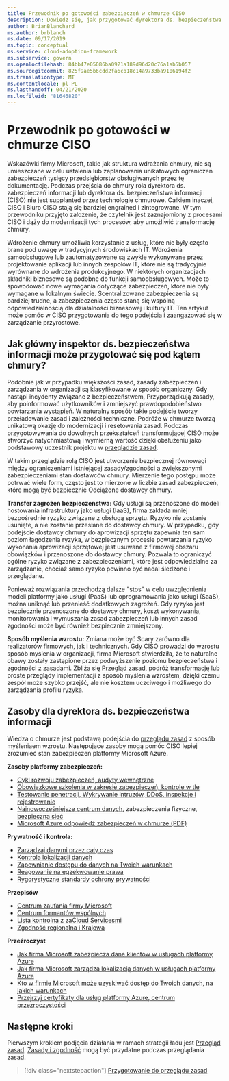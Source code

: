 ```yaml
---
title: Przewodnik po gotowości zabezpieczeń w chmurze CISO
description: Dowiedz się, jak przygotować dyrektora ds. bezpieczeństwa informacji (CISO) na potrzeby transformacji w chmurze i zarządzania przyrostowego.
author: BrianBlanchard
ms.author: brblanch
ms.date: 09/17/2019
ms.topic: conceptual
ms.service: cloud-adoption-framework
ms.subservice: govern
ms.openlocfilehash: 84bb47e05086ba0921a189d96d20c76a1ab5b057
ms.sourcegitcommit: 825f9ae5b6cdd2fa6cb18c14a9733ba9106194f2
ms.translationtype: MT
ms.contentlocale: pl-PL
ms.lasthandoff: 04/21/2020
ms.locfileid: "81646820"
---
```

<!-- cSpell:ignore CISO -->

# <a name="ciso-cloud-readiness-guide"></a>Przewodnik po gotowości w chmurze CISO

Wskazówki firmy Microsoft, takie jak struktura wdrażania chmury, nie są umieszczane w celu ustalenia lub zaplanowania unikatowych ograniczeń zabezpieczeń tysięcy przedsiębiorstw obsługiwanych przez tę dokumentację. Podczas przejścia do chmury rola dyrektora ds. zabezpieczeń informacji lub dyrektora ds. bezpieczeństwa informacji (CISO) nie jest supplanted przez technologie chmurowe. Całkiem inaczej, CISO i Biuro CISO stają się bardziej engrained i zintegrowane. W tym przewodniku przyjęto założenie, że czytelnik jest zaznajomiony z procesami CISO i dąży do modernizacji tych procesów, aby umożliwić transformację chmury.

Wdrożenie chmury umożliwia korzystanie z usług, które nie były często brane pod uwagę w tradycyjnych środowiskach IT. Wdrożenia samoobsługowe lub zautomatyzowane są zwykle wykonywane przez projektowanie aplikacji lub innych zespołów IT, które nie są tradycyjnie wyrównane do wdrożenia produkcyjnego. W niektórych organizacjach składniki biznesowe są podobne do funkcji samoobsługowych. Może to spowodować nowe wymagania dotyczące zabezpieczeń, które nie były wymagane w lokalnym świecie. Scentralizowane zabezpieczenia są bardziej trudne, a zabezpieczenia często staną się wspólną odpowiedzialnością dla działalności biznesowej i kultury IT. Ten artykuł może pomóc w CISO przygotowania do tego podejścia i zaangażować się w zarządzanie przyrostowe.

<!-- markdownlint-disable MD026 -->

## <a name="how-can-a-ciso-prepare-for-the-cloud"></a>Jak główny inspektor ds. bezpieczeństwa informacji może przygotować się pod kątem chmury?

Podobnie jak w przypadku większości zasad, zasady zabezpieczeń i zarządzania w organizacji są klasyfikowane w sposób organiczny. Gdy nastąpi incydenty związane z bezpieczeństwem, Przyporządkują zasady, aby poinformować użytkowników i zmniejszyć prawdopodobieństwo powtarzania wystąpień. W naturalny sposób takie podejście tworzy przeładowanie zasad i zależności techniczne. Podróże w chmurze tworzą unikatową okazję do modernizacji i resetowania zasad. Podczas przygotowywania do dowolnych przekształceń transformującej CISO może stworzyć natychmiastową i wymierną wartość dzięki obsłużeniu jako podstawowy uczestnik projektu w [przeglądzie zasad](./cloud-policy-review.md).

W takim przeglądzie rolą CISO jest utworzenie bezpiecznej równowagi między ograniczeniami istniejącej zasady/zgodności a zwiększonymi zabezpieczeniami stan dostawców chmury. Mierzenie tego postępu może potrwać wiele form, często jest to mierzone w liczbie zasad zabezpieczeń, które mogą być bezpiecznie Odciążone dostawcy chmury.

**Transfer zagrożeń bezpieczeństwa:** Gdy usługi są przenoszone do modeli hostowania infrastruktury jako usługi (IaaS), firma zakłada mniej bezpośrednie ryzyko związane z obsługą sprzętu. Ryzyko nie zostanie usunięte, a nie zostanie przesłane do dostawcy chmury. W przypadku, gdy podejście dostawcy chmury do aprowizacji sprzętu zapewnia ten sam poziom łagodzenia ryzyka, w bezpiecznym procesie powtarzania ryzyko wykonania aprowizacji sprzętowej jest usuwane z firmowej obszaru obowiązków i przenoszone do dostawcy chmury. Pozwala to ograniczyć ogólne ryzyko związane z zabezpieczeniami, które jest odpowiedzialne za zarządzanie, chociaż samo ryzyko powinno być nadal śledzone i przeglądane.

Ponieważ rozwiązania przechodzą dalsze "stos" w celu uwzględnienia modeli platformy jako usługi (PaaS) lub oprogramowania jako usługi (SaaS), można uniknąć lub przenieść dodatkowych zagrożeń. Gdy ryzyko jest bezpiecznie przenoszone do dostawcy chmury, koszt wykonywania, monitorowania i wymuszania zasad zabezpieczeń lub innych zasad zgodności może być również bezpiecznie zmniejszony.

**Sposób myślenia wzrostu:** Zmiana może być Scary zarówno dla realizatorów firmowych, jak i technicznych. Gdy CISO prowadzi do wzrostu sposób myślenia w organizacji, firma Microsoft stwierdziła, że te naturalne obawy zostały zastąpione przez podwyższenie poziomu bezpieczeństwa i zgodności z zasadami. Zbliża się [Przegląd zasad](./cloud-policy-review.md), podróż transformację lub proste przeglądy implementacji z sposób myślenia wzrostem, dzięki czemu zespół może szybko przejść, ale nie kosztem uczciwego i możliwego do zarządzania profilu ryzyka.

## <a name="resources-for-the-chief-information-security-officer"></a>Zasoby dla dyrektora ds. bezpieczeństwa informacji

Wiedza o chmurze jest podstawą podejścia do [przeglądu zasad](./cloud-policy-review.md) z sposób myśleniaem wzrostu. Następujące zasoby mogą pomóc CISO lepiej zrozumieć stan zabezpieczeń platformy Microsoft Azure.

**Zasoby platformy zabezpieczeń:**

- [Cykl rozwoju zabezpieczeń, audyty wewnętrzne](https://www.microsoft.com/sdl)
- [Obowiązkowe szkolenia w zakresie zabezpieczeń, kontrole w tle](https://downloads.cloudsecurityalliance.org/star/self-assessment/StandardResponsetoRequestforInformationWindowsAzureSecurityPrivacy.docx)
- [Testowanie penetracji, Wykrywanie intruzów, DDoS, inspekcje i rejestrowanie](https://www.microsoft.com/security/business/operations)
- [Najnowocześniejsze centrum danych](https://www.microsoft.com/cloud-platform/global-datacenters), zabezpieczenia fizyczne, [bezpieczna sieć](https://docs.microsoft.com/azure/security/security-network-overview)
- [Microsoft Azure odpowiedź zabezpieczeń w chmurze (PDF)](https://aka.ms/securityresponsepaper)

**Prywatność i kontrola:**

- [Zarządzaj danymi przez cały czas](https://www.microsoft.com/trust-center/privacy/data-management)
- [Kontrola lokalizacji danych](https://www.microsoft.com/trust-center/privacy/data-location)
- [Zapewnianie dostępu do danych na Twoich warunkach](https://www.microsoft.com/trust-center/privacy/data-access)
- [Reagowanie na egzekwowanie prawa](https://www.microsoft.com/trust-center/privacy)
- [Rygorystyczne standardy ochrony prywatności](https://www.microsoft.com/trust-center/privacy)

**Przepisów**

- [Centrum zaufania firmy Microsoft](https://www.microsoft.com/trust-center)
- [Centrum formantów wspólnych](https://www.microsoft.com/trust-center/compliance/compliance-overview)
- [Lista kontrolna z zaCloud Servicesmi](https://www.microsoft.com/trust-center/compliance/due-diligence-checklist)
- [Zgodność regionalna i Krajowa](https://www.microsoft.com/trust-center/compliance/regional-country-compliance)

**Przeźroczyst**

- [Jak firma Microsoft zabezpiecza dane klientów w usługach platformy Azure](https://www.microsoft.com/trust-center)
- [Jak firma Microsoft zarządza lokalizacją danych w usługach platformy Azure](https://azuredatacentermap.azurewebsites.net)
- [Kto w firmie Microsoft może uzyskiwać dostęp do Twoich danych, na jakich warunkach](https://www.microsoft.com/trust-center/privacy/data-access)
- [Przejrzyj certyfikaty dla usług platformy Azure, centrum przezroczystości](https://www.microsoft.com/trust-center/compliance/compliance-overview)

## <a name="next-steps"></a>Następne kroki

Pierwszym krokiem podjęcia działania w ramach strategii ładu jest [Przegląd zasad](./cloud-policy-review.md). [Zasady i zgodność](./index.md) mogą być przydatne podczas przeglądania zasad.

> [!div class="nextstepaction"]
> [Przygotowanie do przeglądu zasad](./cloud-policy-review.md)
